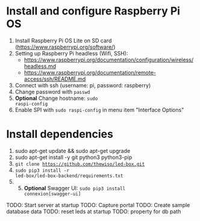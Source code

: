 # Install and configure Raspberry Pi OS
1. Install Raspberry Pi OS Lite on SD card (https://www.raspberrypi.org/software/)
2. Setting up Raspberry Pi headless (Wifi, SSH): 
   - https://www.raspberrypi.org/documentation/configuration/wireless/headless.md
   - https://www.raspberrypi.org/documentation/remote-access/ssh/README.md
3. Connect with ssh (username: pi, password: raspberry)
4. Change password with <code>passwd</code>
5. **Optional** Change hostname: <code>sudo raspi-config</code>
6. Enable SPI with <code>sudo raspi-config</code> in menu item "Interface Options"

# Install dependencies
1. sudo apt-get update && sudo apt-get upgrade
2. sudo apt-get install -y git python3 python3-pip
3.  <code>git clone https://github.com/thewiso/led-box.git</code>
4.  <code>sudo pip3 install -r led-box/led-box-backend/requirements.txt</code>
5.  5. **Optional** Swagger UI: <code>sudo pip3 install connexion[swagger-ui]</code>

TODO: Start server at startup
TODO: Capture portal
TODO: Create sample database data
TODO: reset leds at startup
TODO: property for db path
